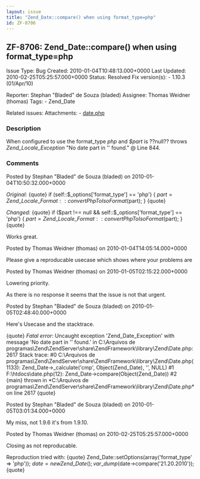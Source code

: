 ```yaml
---
layout: issue
title: "Zend_Date::compare() when using format_type=php"
id: ZF-8706
---
```


ZF-8706: Zend\_Date::compare() when using format\_type=php
----------------------------------------------------------

 Issue Type: Bug Created: 2010-01-04T10:48:13.000+0000 Last Updated: 2010-02-25T05:25:57.000+0000 Status: Resolved Fix version(s): - 1.10.3 (01/Apr/10)
 
 Reporter:  Stephan "Bladed" de Souza (bladed)  Assignee:  Thomas Weidner (thomas)  Tags: - Zend\_Date
 
 Related issues: 
 Attachments: - [date.php](/issues/secure/attachment/12575/date.php)
 
### Description

When configured to use the format\_type _php_ and _$part_ is ??null?? throws _Zend\_Locale\_Exception_ "No date part in '' found." @ Line 844.

 

 

### Comments

Posted by Stephan "Bladed" de Souza (bladed) on 2010-01-04T10:50:32.000+0000

_Original:_ {quote} if (self::$\_options['format\_type'] == 'php') { $part = Zend\_Locale\_Format::convertPhpToIsoFormat($part); } {quote}

_Changed:_ {quote} if ($part !== null && self::$\_options['format\_type'] == 'php') { $part = Zend\_Locale\_Format::convertPhpToIsoFormat($part); } {quote}

Works great.

 

 

Posted by Thomas Weidner (thomas) on 2010-01-04T14:05:14.000+0000

Please give a reproducable usecase which shows where your problems are

 

 

Posted by Thomas Weidner (thomas) on 2010-01-05T02:15:22.000+0000

Lowering priority.

As there is no response it seems that the issue is not that urgent.

 

 

Posted by Stephan "Bladed" de Souza (bladed) on 2010-01-05T02:48:40.000+0000

Here's Usecase and the stacktrace.

{quote} _Fatal error:_ Uncaught exception 'Zend\_Date\_Exception' with message 'No date part in '' found.' in C:\\Arquivos de programas\\Zend\\ZendServer\\share\\ZendFramework\\library\\Zend\\Date.php:2617 Stack trace: #0 C:\\Arquivos de programas\\Zend\\ZendServer\\share\\ZendFramework\\library\\Zend\\Date.php(1133): Zend\_Date->\_calculate('cmp', Object(Zend\_Date), '', NULL) #1 F:\\htdocs\\date.php(12): Zend\_Date->compare(Object(Zend\_Date)) #2 {main} thrown in \*C:\\Arquivos de programas\\Zend\\ZendServer\\share\\ZendFramework\\library\\Zend\\Date.php\* on line 2617 {quote}

 

 

Posted by Stephan "Bladed" de Souza (bladed) on 2010-01-05T03:01:34.000+0000

My miss, not 1.9.6 it's from 1.9.10.

 

 

Posted by Thomas Weidner (thomas) on 2010-02-25T05:25:57.000+0000

Closing as not reproducable.

Reproduction tried with: {quote} Zend\_Date::setOptions(array('format\_type' => 'php')); $date = new Zend\_Date(); var\_dump($date->compare('21.20.2010')); {quote}

 

 
